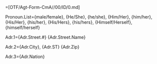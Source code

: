 =[OTF/Agt-Form-CmA//00/ID/0.md]

Pronoun.List={male/female}, {He/She}, {he/she}, {Him/Her}, {him/her}, {His/Her}, {his/her}, {His/Hers}, {his/hers}, {Himself/Herself}, {himself/herself}  

Adr.1={Adr.Street.#} {Adr.Street.Name}

Adr.2={Adr.City}, {Adr.ST}  {Adr.Zip}

Adr.3={Adr.Nation}
